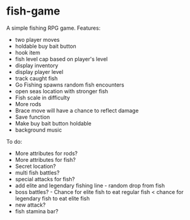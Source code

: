 # fish-game
A simple fishing RPG game.
Features:
- two player moves
- holdable buy bait button
- hook item
- fish level cap based on player's level 
- display inventory
- display player level
- track caught fish
- Go Fishing spawns random fish encounters
- open seas location with stronger fish
- Fish scale in difficulty
- More rods
- Brace move will have a chance to reflect damage
- Save function
- Make buy bait button holdable
- background music

To do: 
- More attributes for rods?
- More attributes for fish?
- Secret location?
- multi fish battles?
- special attacks for fish?
- add elite and legendary fishing line - random drop from fish
- boss battles? - Chance for elite fish to eat regular fish < chance for legendary fish to eat elite fish
- new attack?
- fish stamina bar? 
